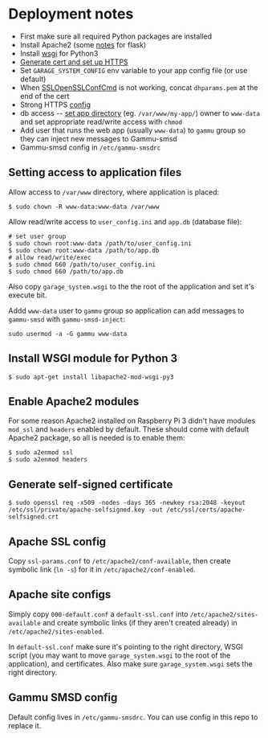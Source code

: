 # Deployment notes

* First make sure all required Python packages are installed
* Install Apache2 (some [notes](http://flask.pocoo.org/docs/0.12/deploying/mod_wsgi/) for flask)
* Install [wsgi](https://stackoverflow.com/questions/19344252/how-to-install-configure-mod-wsgi-for-py) for Python3
* [Generate cert and set up HTTPS](https://www.digitalocean.com/community/tutorials/how-to-create-a-self-signed-ssl-certificate-for-apache-in-ubuntu-16-04)
* Set `GARAGE_SYSTEM_CONFIG` env variable to your app config file (or use default)
* When [SSLOpenSSLConfCmd](https://serverfault.com/questions/698093/invalid-command-sslopensslconfcmd-perhaps-misspelled-or-defined-by-a-module-n) is not working, concat `dhparams.pem` at the end of the cert
* Strong HTTPS [config](https://raymii.org/s/tutorials/Strong_SSL_Security_On_Apache2.html)
* db access -- [set app directory](https://stackoverflow.com/questions/27753308/how-to-set-permissions-for-apache2-to-let-user-create-or-edit-files-in-var-www) (eg. `/var/www/my-app/`) owner to `www-data` and set appropriate read/write access with `chmod`
* Add user that runs the web app (usually `www-data`) to `gammu` group so they can inject new messages to Gammu-smsd
* Gammu-smsd config in `/etc/gammu-smsdrc`

## Setting access to application files

Allow access to `/var/www` directory, where application is placed:

```
$ sudo chown -R www-data:www-data /var/www
```

Allow read/write access to `user_config.ini` and `app.db` (database file):

```
# set user group
$ sudo chown root:www-data /path/to/user_config.ini
$ sudo chown root:www-data /path/to/app.db
# allow read/write/exec
$ sudo chmod 660 /path/to/user_config.ini
$ sudo chmod 660 /path/to/app.db
```

Also copy `garage_system.wsgi` to the the root of the application and set it's execute bit.

Addd `www-data` user to `gammu` group so application can add messages to `gammu-smsd` with `gammu-smsd-inject`:

```
sudo usermod -a -G gammu www-data
```

## Install WSGI module for Python 3

```
$ sudo apt-get install libapache2-mod-wsgi-py3
```

## Enable Apache2 modules

For some reason Apache2 installed on Raspberry Pi 3 didn't have modules `mod_ssl` and `headers` enabled by default. These should come with default Apache2 package, so all is needed is to enable them:

```
$ sudo a2enmod ssl
$ sudo a2enmod headers
```

## Generate self-signed certificate

```
$ sudo openssl req -x509 -nodes -days 365 -newkey rsa:2048 -keyout /etc/ssl/private/apache-selfsigned.key -out /etc/ssl/certs/apache-selfsigned.crt
```

## Apache SSL config

Copy `ssl-params.conf` to `/etc/apache2/conf-available`, then create symbolic link (`ln -s`) for it in `/etc/apache2/conf-enabled`.

## Apache site configs

Simply copy `000-default.conf` a `default-ssl.conf` into `/etc/apache2/sites-available` and create symbolic links (if they aren't created already) in `/etc/apache2/sites-enabled`.

In `default-ssl.conf` make sure it's pointing to the right directory, WSGI script (you may want to move `garage_system.wsgi` to the root of the application), and certificates. Also make sure `garage_system.wsgi` sets the right directory.

## Gammu SMSD config

Default config lives in `/etc/gammu-smsdrc`. You can use config in this repo to replace it.
